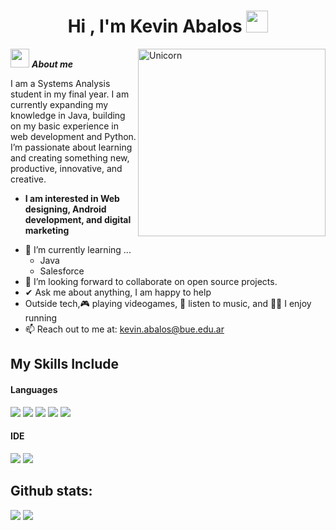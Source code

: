 <h1 align="center"><b>Hi , I'm Kevin Abalos </b><img src="https://media.giphy.com/media/hvRJCLFzcasrR4ia7z/giphy.gif" width="35"></h1>
<img align="right" width=300px alt="Unicorn" src="https://c.tenor.com/GN73MKBawZYAAAAi/busy-cute.gif" />


<img src="https://media.giphy.com/media/ObNTw8Uzwy6KQ/giphy.gif" width="30px">&nbsp;***About me***

I am a Systems Analysis student in my final year. I am currently expanding my knowledge in Java, building on my basic experience in web development and Python. I’m passionate about learning and creating something new, productive, innovative, and creative.
* **I am interested in Web designing, Android development, and digital marketing**
- 🌱 I’m currently learning ...
  - Java
  - Salesforce
- 👯 I’m looking forward to collaborate on open source projects.
- ✔ Ask me about anything, I am happy to help<br>
- Outside tech,🎮 playing videogames, 🎵 listen to music, and 🏃‍♂️ I enjoy running
- 📫 Reach out to me at: <a href="bhargavi.kurukunda@students.iiit.ac.in">kevin.abalos@bue.edu.ar</a>

## My Skills Include

<h4> Languages </h4>
<span> 
  <img src="https://img.shields.io/badge/HTML5-E34F26?style=for-the-badge&logo=html5&logoColor=white">
  <img src="https://img.shields.io/badge/CSS3-1572B6?style=for-the-badge&logo=css3&logoColor=white">
  <img src="https://img.shields.io/badge/JavaScript-F7DF1E?style=for-the-badge&logo=javascript&logoColor=black">
  <img src="https://img.shields.io/badge/python-3670A0?style=for-the-badge&logo=python&logoColor=ffdd54">
  <img src="https://img.shields.io/badge/Java-ED8B00?style=for-the-badge&logo=java&logoColor=white">
  

<h4> IDE </h4>
<span>
<img src="https://img.shields.io/badge/Visual_Studio_Code-0078D4?style=for-the-badge&logo=visual%20studio%20code&logoColor=white">
<img src="https://img.shields.io/badge/NetBeansIDE-1B6AC6.svg?style=for-the-badge&logo=apache-netbeans-ide&logoColor=white">

</span>

<h2>Github stats:</h2> 

[![](https://github-readme-stats.vercel.app/api?username=kevinabalos&show_icons=true&theme=tokyonight&hide_border=true&locale=en)](https://github.com/kevinabalos)
[![](https://github-readme-streak-stats.herokuapp.com/?user=kevinabalos&theme=material-palenight)](https://github.com/kevinabalos)
</div>
